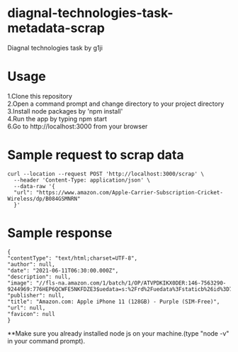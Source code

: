 # diagnal-technologies-task-metadata-scrap
  Diagnal technologies task by g1ji


# Usage

  1.Clone this repository<br/>
  2.Open a command prompt and change directory to your project directory
  3.Install node packages by 'npm install'<br/>
  4.Run the app by typing npm start<br/>
  6.Go to http://localhost:3000 from your browser<br/>

# Sample request to scrap data
    curl --location --request POST 'http://localhost:3000/scrap' \
      --header 'Content-Type: application/json' \
      --data-raw '{
      "url": "https://www.amazon.com/Apple-Carrier-Subscription-Cricket-Wireless/dp/B084GSMNRN"
      }'


# Sample response
    {
    "contentType": "text/html;charset=UTF-8",
    "author": null,
    "date": "2021-06-11T06:30:00.000Z",
    "description": null,
    "image": "//fls-na.amazon.com/1/batch/1/OP/ATVPDKIKX0DER:146-7563290-9244969:776HEP6QCWFE5NKFDZE3$uedata=s:%2Frd%2Fuedata%3Fstaticb%26id%3D776HEP6QCWFE5NKFDZE3:0",
    "publisher": null,
    "title": "Amazon.com: Apple iPhone 11 (128GB) - Purple (SIM-Free)",
    "url": null,
    "favicon": null
    }
  
**Make sure you already installed node js on your machine.(type "node -v" in your command prompt).
